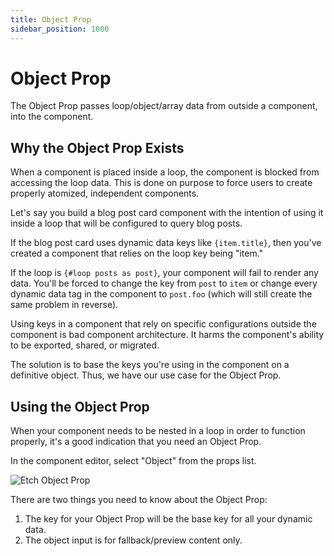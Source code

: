 ```yaml
---
title: Object Prop
sidebar_position: 1000
---
```


# Object Prop

The Object Prop passes loop/object/array data from outside a component, into the component.

## Why the Object Prop Exists

When a component is placed inside a loop, the component is blocked from accessing the loop data. This is done on purpose to force users to create properly atomized, independent components. 

Let's say you build a blog post card component with the intention of using it inside a loop that will be configured to query blog posts.

If the blog post card uses dynamic data keys like `{item.title}`, then you've created a component that relies on the loop key being "item."

If the loop is `{#loop posts as post}`, your component will fail to render any data. You'll be forced to change the key from `post` to `item` or change every dynamic data tag in the component to `post.foo` (which will still create the same problem in reverse).

Using keys in a component that rely on specific configurations outside the component is bad component architecture. It harms the component's ability to be exported, shared, or migrated.

The solution is to base the keys you're using in the component on a definitive object. Thus, we have our use case for the Object Prop.

## Using the Object Prop

When your component needs to be nested in a loop in order to function properly, it's a good indication that you need an Object Prop.

In the component editor, select "Object" from the props list.

![Etch Object Prop](../img/etch-object-prop.avif)

There are two things you need to know about the Object Prop:

1. The key for your Object Prop will be the base key for all your dynamic data.
2. The object input is for fallback/preview content only.


